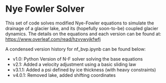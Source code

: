 # Nye Fowler Solver
This set of code solves modified Nye-Fowler equations to simulate the drainage of a glacier lake, and its (hopefully soon-to-be) coupled glacier dynamics. The details on the equations and each version can be found at: https://www.overleaf.com/read/hzvvwvjkfwfj

A condensed version history for nf_bvp.ipynb can be found below:

- v1.0: Python Version of N-F solver solving the base equations
- v2.1: Added a velocity adjustment using a basic sliding law 
- v3.1.1: Added a psi defined by ice thickness (with heavy constraints)
- v4.0.1: Removed lake, added shifting coordinates